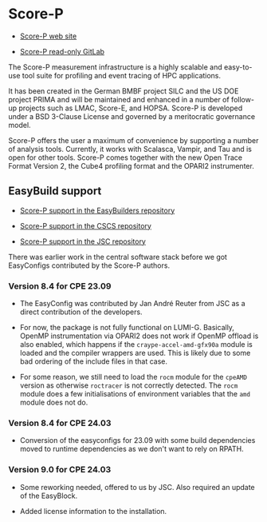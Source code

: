 # Score-P

-   [Score-P web site](https://www.vi-hps.org/projects/score-p)

-   [Score-P read-only GitLab](https://gitlab.com/score-p/scorep)

The Score-P measurement infrastructure is a highly scalable and easy-to-use tool suite for profiling and event tracing of HPC applications.

It has been created in the German BMBF project SILC and the US DOE project PRIMA and will be maintained and enhanced in a number of follow-up projects such as LMAC, Score-E, and HOPSA. Score-P is developed under a BSD 3-Clause License and governed by a meritocratic governance model.

Score-P offers the user a maximum of convenience by supporting a number of analysis tools. Currently, it works with Scalasca, Vampir, and Tau and is open for other tools. Score-P comes together with the new Open Trace Format Version 2, the Cube4 profiling format and the OPARI2 instrumenter.


## EasyBuild support

-   [Score-P support in the EasyBuilders repository](https://github.com/easybuilders/easybuild-easyconfigs/tree/develop/easybuild/easyconfigs/s/Score-P)

-   [Score-P support in the CSCS repository](https://github.com/easybuilders/CSCS/tree/master/easybuild/easyconfigs/s/Score-P)

-   [Score-P support in the JSC repository]()

There was earlier work in the central software stack before we got EasyConfigs contributed
by the Score-P authors.

### Version 8.4 for CPE 23.09

-   The EasyConfig was contributed by Jan André Reuter from JSC as a direct 
    contribution of the developers.

-   For now, the package is not fully functional on LUMI-G. Basically, OpenMP
    instrumentation via OPARI2 does not work if OpenMP offload is also enabled,
    which happens if the `craype-accel-amd-gfx90a` module is loaded and the compiler
    wrappers are used. This is likely due to some bad ordering of the include files
    in that case.
    
-   For some reason, we still need to load the `rocm` module for the `cpeAMD` version
    as otherwise `roctracer` is not correctly detected. The `rocm` module does a few
    initialisations of environment variables that the `amd` module does not do.
    
### Version 8.4 for CPE 24.03

-   Conversion of the easyconfigs for 23.09 with some build dependencies moved
    to runtime dependencies as we don't want to rely on RPATH.


### Version 9.0 for CPE 24.03

-   Some reworking needed, offered to us by JSC. Also required an update of the EasyBlock.

-   Added license information to the installation.
